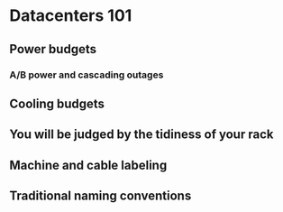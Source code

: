 # Datacenters 101

## Power budgets

### A/B power and cascading outages

## Cooling budgets

## You will be judged by the tidiness of your rack

## Machine and cable labeling

## Traditional naming conventions
